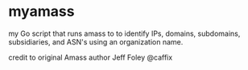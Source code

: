 # myamass
my Go script that runs amass to to identify IPs, domains, subdomains, subsidiaries, and ASN's using an organization name.

credit to original Amass author Jeff Foley @caffix
